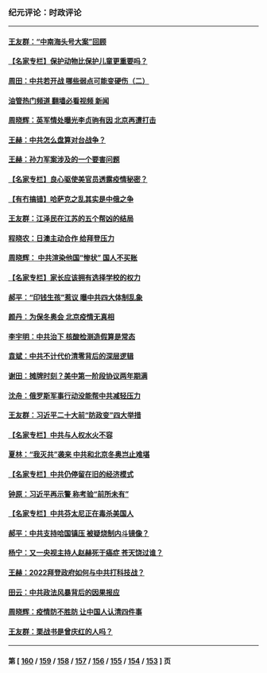 ### 纪元评论：时政评论
---
#### [王友群：“中南海头号大案”回顾](../../pages/nsc1025/n13507592.md?01170330) 
#### [【名家专栏】保护动物比保护儿童更重要吗？](../../pages/nsc1025/n13506846.md?01170330) 
#### [周田：中共若开战 哪些弱点可能变硬伤（二）](../../pages/nsc1025/n13507175.md?01170330) 
#### [油管热门频道 翻墙必看视频 新闻](ok?01170330)
#### [周晓辉：英军情处曝光李贞驹有因 北京再遭打击](../../pages/nsc1025/n13507104.md?01170330) 
#### [王赫：中共怎么盘算对台战争？](../../pages/nsc1025/n13505689.md?01170330) 
#### [王赫：孙力军案涉及的一个要害问题](../../pages/nsc1025/n13505244.md?01170330) 
#### [【名家专栏】良心驱使美官员透露疫情秘密？](../../pages/nsc1025/n13504846.md?01170330) 
#### [【有冇搞错】哈萨克之乱其实是中俄之争](../../pages/nsc1025/n13505528.md?01170330) 
#### [王友群：江泽民在江苏的五个帮凶的结局](../../pages/nsc1025/n13503194.md?01170330) 
#### [程晓农：日澳主动合作 给拜登压力](../../pages/nsc1025/n13503861.md?01170330) 
#### [周晓辉： 中共渲染他国“惨状” 国人不买账](../../pages/nsc1025/n13502928.md?01170330) 
#### [【名家专栏】家长应该拥有选择学校的权力](../../pages/nsc1025/n13502331.md?01170330) 
#### [郝平：“印钱生孩”惹议 曝中共四大体制乱象](../../pages/nsc1025/n13503066.md?01170330) 
#### [颜丹：为保冬奥会 北京疫情无真相](../../pages/nsc1025/n13502850.md?01170330) 
#### [李宇明：中共治下 核酸检测造假算是常态](../../pages/nsc1025/n13502718.md?01170330) 
#### [袁斌：中共不计代价清零背后的深层逻辑](../../pages/nsc1025/n13501619.md?01170330) 
#### [谢田：摊牌时刻？美中第一阶段协议两年期满](../../pages/nsc1025/n13501263.md?01170330) 
#### [沈舟：俄罗斯军事行动没能帮中共减轻压力](../../pages/nsc1025/n13500551.md?01170330) 
#### [王友群：习近平二十大前“防政变”四大举措](../../pages/nsc1025/n13500588.md?01170330) 
#### [【名家专栏】中共与人权水火不容](../../pages/nsc1025/n13500019.md?01170330) 
#### [夏林：“我灭共”袭来 中共和北京冬奥岂止难堪](../../pages/nsc1025/n13500485.md?01170330) 
#### [【名家专栏】中共仍停留在旧的经济模式](../../pages/nsc1025/n13499996.md?01170330) 
#### [钟原：习近平再示警 称考验“前所未有”](../../pages/nsc1025/n13498393.md?01170330) 
#### [【名家专栏】中共芬太尼正在毒杀美国人](../../pages/nsc1025/n13497438.md?01170330) 
#### [郝平：中共支持哈国镇压 被疑烧制内斗镜像？](../../pages/nsc1025/n13497952.md?01170330) 
#### [杨宁：又一央视主持人赵赫死于癌症 苍天饶过谁？](../../pages/nsc1025/n13497655.md?01170330) 
#### [王赫：2022拜登政府如何与中共打科技战？](../../pages/nsc1025/n13496893.md?01170330) 
#### [田云：中共政法风暴背后的因果报应](../../pages/nsc1025/n13496264.md?01170330) 
#### [周晓辉：疫情防不胜防  让中国人认清四件事](../../pages/nsc1025/n13495551.md?01170330) 
#### [王友群：栗战书是曾庆红的人吗？](../../pages/nsc1025/n13495738.md?01170330) 

---
#### 第 [ [160](./160.md?01170330) / [159](./159.md?01170330) / [158](./158.md?01170330) / [157](./157.md?01170330) / [156](./156.md?01170330) / [155](./155.md?01170330) / [154](./154.md?01170330) / [153](./153.md?01170330) ] 页
